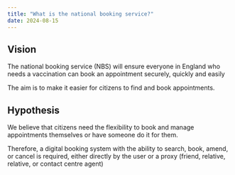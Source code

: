 ```yaml
---
title: "What is the national booking service?"
date: 2024-08-15
---
```



## Vision 

The national booking service (NBS) will ensure everyone in England who needs a vaccination can book an appointment securely, quickly and easily

The aim is to make it easier for citizens to find and book appointments.


## Hypothesis
 
We believe that citizens need the flexibility to book and manage appointments themselves or have someone do it for them. 

Therefore, a digital booking system with the ability to search, book, amend, or cancel is required, either directly by the user or a proxy (friend, relative, relative, or contact centre agent)
 

